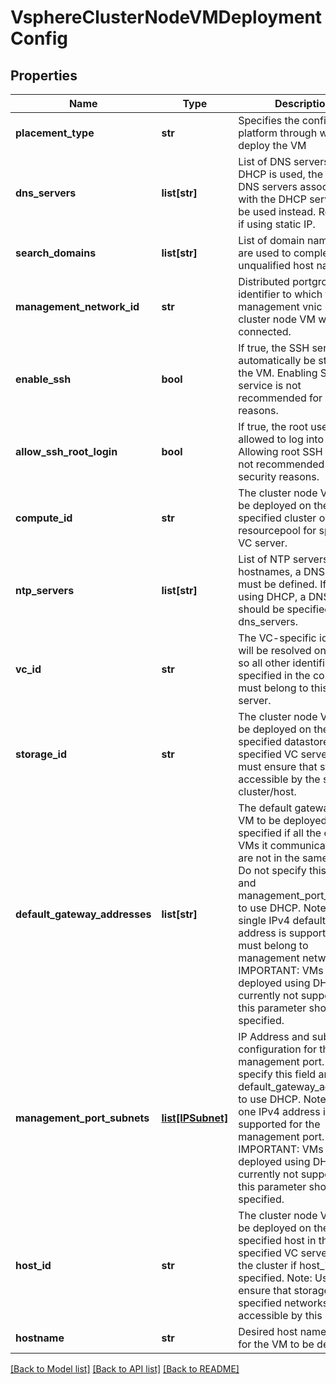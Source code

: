 # VsphereClusterNodeVMDeploymentConfig

## Properties
Name | Type | Description | Notes
------------ | ------------- | ------------- | -------------
**placement_type** | **str** | Specifies the config for the platform through which to deploy the VM  | 
**dns_servers** | **list[str]** | List of DNS servers. If DHCP is used, the default DNS servers associated with the DHCP server will be used instead. Required if using static IP.  | [optional] 
**search_domains** | **list[str]** | List of domain names that are used to complete unqualified host names.  | [optional] 
**management_network_id** | **str** | Distributed portgroup identifier to which the management vnic of cluster node VM will be connected.  | 
**enable_ssh** | **bool** | If true, the SSH service will automatically be started on the VM. Enabling SSH service is not recommended for security reasons.  | [optional] [default to False]
**allow_ssh_root_login** | **bool** | If true, the root user will be allowed to log into the VM. Allowing root SSH logins is not recommended for security reasons.  | [optional] [default to False]
**compute_id** | **str** | The cluster node VM will be deployed on the specified cluster or resourcepool for specified VC server.  | 
**ntp_servers** | **list[str]** | List of NTP servers. To use hostnames, a DNS server must be defined. If not using DHCP, a DNS server should be specified under dns_servers.  | [optional] 
**vc_id** | **str** | The VC-specific identifiers will be resolved on this VC, so all other identifiers specified in the config must belong to this vCenter server.  | 
**storage_id** | **str** | The cluster node VM will be deployed on the specified datastore in the specified VC server. User must ensure that storage is accessible by the specified cluster/host.  | 
**default_gateway_addresses** | **list[str]** | The default gateway for the VM to be deployed must be specified if all the other VMs it communicates with are not in the same subnet. Do not specify this field and management_port_subnets to use DHCP. Note: only single IPv4 default gateway address is supported and it must belong to management network. IMPORTANT: VMs deployed using DHCP are currently not supported, so this parameter should be specified.  | [optional] 
**management_port_subnets** | [**list[IPSubnet]**](IPSubnet.md) | IP Address and subnet configuration for the management port. Do not specify this field and default_gateway_addresses to use DHCP. Note: only one IPv4 address is supported for the management port. IMPORTANT: VMs deployed using DHCP are currently not supported, so this parameter should be specified.  | [optional] 
**host_id** | **str** | The cluster node VM will be deployed on the specified host in the specified VC server within the cluster if host_id is specified. Note: User must ensure that storage and specified networks are accessible by this host.  | [optional] 
**hostname** | **str** | Desired host name/FQDN for the VM to be deployed | 

[[Back to Model list]](../README.md#documentation-for-models) [[Back to API list]](../README.md#documentation-for-api-endpoints) [[Back to README]](../README.md)

